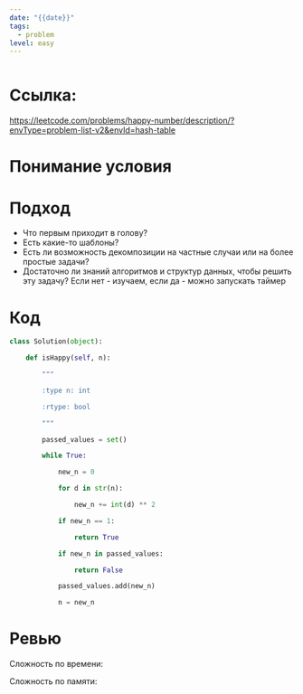 ```yaml
---
date: "{{date}}"
tags:
  - problem
level: easy
---
```


```simple-time-tracker
```
# Ссылка: 
https://leetcode.com/problems/happy-number/description/?envType=problem-list-v2&envId=hash-table

# Понимание условия

# Подход
- Что первым приходит в голову?
- Есть какие-то шаблоны?
- Есть ли возможность декомпозиции на частные случаи или на более простые задачи?
- Достаточно ли знаний алгоритмов и структур данных, чтобы решить эту задачу? Если нет - изучаем, если да - можно запускать таймер
# Код
```python
class Solution(object):

    def isHappy(self, n):

        """

        :type n: int

        :rtype: bool

        """

        passed_values = set()        

        while True:

            new_n = 0            

            for d in str(n):

                new_n += int(d) ** 2

            if new_n == 1:

                return True

            if new_n in passed_values:

                return False

            passed_values.add(new_n)

            n = new_n
```
# Ревью

Сложность по времени:

Сложность по памяти: 